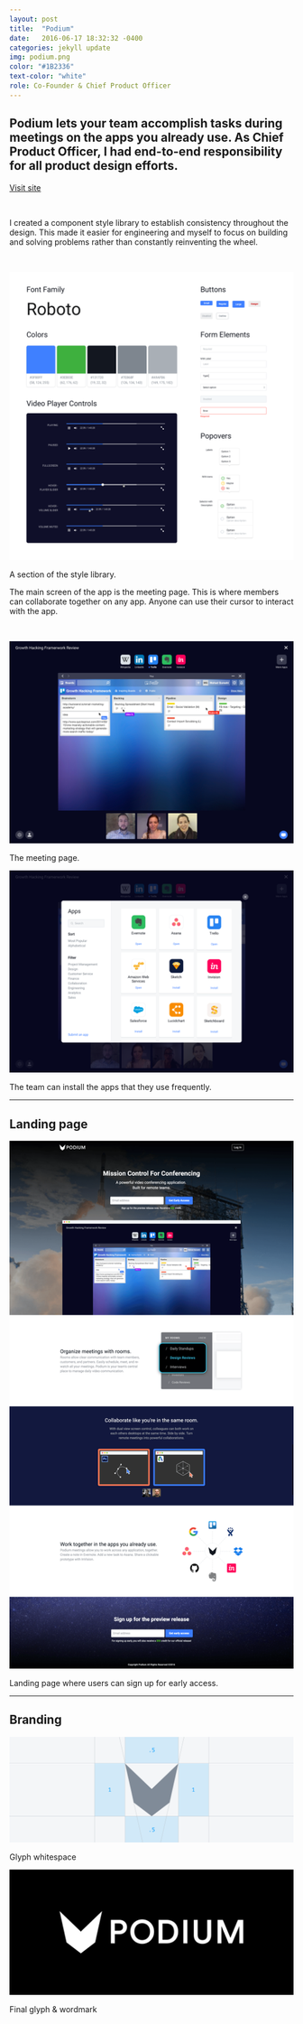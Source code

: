 ```yaml
---
layout: post
title:  "Podium"
date:   2016-06-17 18:32:32 -0400
categories: jekyll update
img: podium.png
color: "#1B2336"
text-color: "white"
role: Co-Founder & Chief Product Officer
---
```

## Podium lets your team accomplish tasks during meetings on the apps you already use. As Chief Product Officer, I had end-to-end responsibility for all product design efforts.

<a class="btn" href="http://podium.video">Visit site</a>

<br/>

I created a component style library to establish consistency throughout the design. This made it easier for engineering and myself to focus on building and solving problems rather than constantly reinventing the wheel.

<br/>

![style guide](/img/podium-style.png)

<div class="caption">A section of the style library.</div>

The main screen of the app is the meeting page. This is where members can collaborate together on any app. Anyone can use their cursor to interact with the app.

<br/>

![meeting](/img/podium-meeting.png)

<div class="caption">The meeting page.</div>

![apps](/img/podium-apps.png)

<div class="caption">The team can install the apps that they use frequently.</div>

<hr>

## Landing page

![podium landing](/img/podium-landing.png)

<div class="caption">Landing page where users can sign up for early access.</div>

<hr>

## Branding

![podium wireframe](/img/podium-wireframe.png)

<div class="caption">Glyph whitespace</div>

![podium wordmark](/img/podium-wordmark.png)

<div class="caption">Final glyph & wordmark</div>
